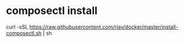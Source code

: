 # composectl install

curl -sSL https://raw.githubusercontent.com/riav/docker/master/install-composectl.sh | sh
